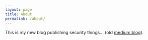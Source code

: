 ```yaml
---
layout: page
title: About
permalink: /about/
---
```


This is my new blog publishing security things... (old [medium blog](https://medium.com/@frycos)).
